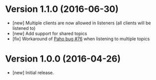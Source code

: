 # Version 1.1.0 (2016-06-30)

* [new] Multiple clients are now allowed in listeners (all clients will be listened to)
* [new] Add support for shared topics
* [fix] Workaround of [Paho bug #76](https://github.com/eclipse/paho.mqtt.java/issues/76) when listening to multiple topics

# Version 1.0.0 (2016-04-26)

* [new] Initial release.
